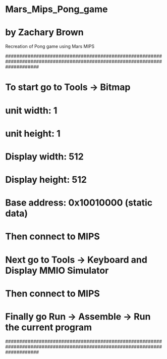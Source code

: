 # Mars_Mips_Pong_game
# by Zachary Brown
Recreation of Pong game using Mars MIPS

############################################################################################################################
# To start go to Tools -> Bitmap
#   unit width:      1
#   unit height:     1
#   Display width:   512
#   Display height:  512
#   Base address:    0x10010000 (static data)
# Then connect to MIPS
# Next go to Tools -> Keyboard and Display MMIO Simulator
# Then connect to MIPS
# Finally go Run -> Assemble -> Run the current program
############################################################################################################################
